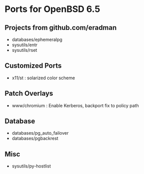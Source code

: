 Ports for OpenBSD 6.5
=====================

Projects from github.com/eradman
--------------------------------

* databases/ephemeralpg
* sysutils/entr
* sysutils/rset

Customized Ports
----------------

* x11/st : solarized color scheme

Patch Overlays
--------------

* www/chromium : Enable Kerberos, backport fix to policy path

Database
--------

* databases/pg_auto_failover
* databases/pgbackrest

Misc
----

* sysutils/py-hostlist
